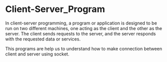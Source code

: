 # Client-Server_Program
In client-server programming, a program or application is designed to be run on two different machines, one acting as the client and the other as the server. The client sends requests to the server, and the server responds with the requested data or services.

This programs are help us to understand how to make connection between client and server using socket.
